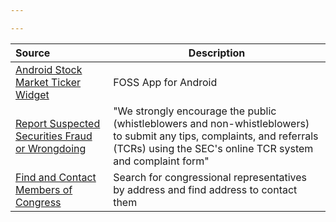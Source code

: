 ```yaml
---

---
```


| Source | Description
:---|---
| [Android Stock Market Ticker Widget](https://f-droid.org/en/packages/com.github.premnirmal.tickerwidget/) | FOSS App for Android
| [Report Suspected Securities Fraud or Wrongdoing](https://www.sec.gov/tcr) | "We strongly encourage the public (whistleblowers and non-whistleblowers) to submit any tips, complaints, and referrals (TCRs) using the SEC's online TCR system and complaint form" |
| [Find and Contact Members of Congress](https://www.congress.gov/contact-us) | Search for congressional representatives by address and find address to contact them |
